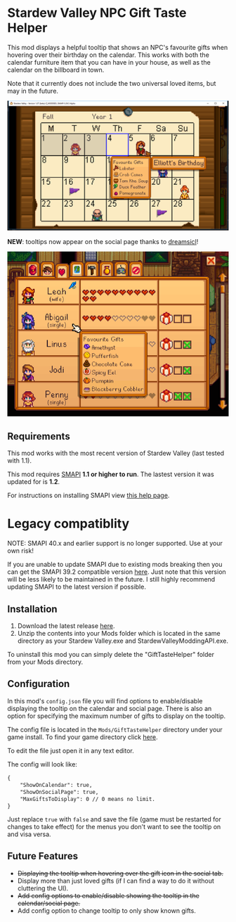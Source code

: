 Stardew Valley NPC Gift Taste Helper
====================================

This mod displays a helpful tooltip that shows an NPC's favourite gifts when hovering over their birthday on the calendar.
This works with both the calendar furniture item that you can have in your house, as well as the calendar on the billboard in town.

Note that it currently does not include the two universal loved items, but may in the future.

![Calendar preview image](images/calendar_example.png?raw=true)

**NEW**: tooltips now appear on the social page thanks to [dreamsicl](https://github.com/dreamsicl)!

![Social page preview image](images/social_page_example.png?raw=true)

## Requirements

This mod works with the most recent version of Stardew Valley (last tested with 1.1).

This mod requires [SMAPI](https://github.com/ClxS/SMAPI) __1.1 or higher to run__. The lastest version it was updated for is **1.2**.

For instructions on installing SMAPI view [this help page](http://canimod.com/guides/using-mods#installing-smapi).

# Legacy compatiblity

NOTE: SMAPI 40.x and earlier support is no longer supported. Use at your own risk!

If you are unable to update SMAPI due to existing mods breaking then you can get the SMAPI 39.2 compatible version [here](https://github.com/tstaples/GiftTasteHelper/releases/tag/0.9).
Just note that this version will be less likely to be maintained in the future. I still highly recommend updating SMAPI to the latest version if possible.

## Installation

1. Download the latest release [here](https://github.com/tstaples/GiftTasteHelper/releases).
2. Unzip the contents into your Mods folder which is located in the same directory as your Stardew Valley.exe and StardewValleyModdingAPI.exe.

To uninstall this mod you can simply delete the "GiftTasteHelper" folder from your Mods directory.

## Configuration

In this mod's `config.json` file you will find options to enable/disable displaying the tooltip on the calendar and social page. There is also an option for specifying the maximum number of gifts to display on the tooltip.

The config file is located in the `Mods/GiftTasteHelper` directory under your game install. To find your game directory click [here](http://canimod.com/guides/smapi-faq#where-is-my-game-directory).

To edit the file just open it in any text editor.

The config will look like:

```
{
	"ShowOnCalendar": true,
	"ShowOnSocialPage": true,
	"MaxGiftsToDisplay": 0 // 0 means no limit.
}
```

Just replace `true` with `false` and save the file (game must be restarted for changes to take effect) for the menus you don't want to see the tooltip on and visa versa.

## Future Features

- ~~Displaying the tooltip when hovering over the gift icon in the social tab.~~
- Display more than just loved gifts (if I can find a way to do it without cluttering the UI).
- ~~Add config options to enable/disable showing the tooltip in the calendar/social page.~~
- Add config option to change tooltip to only show known gifts.